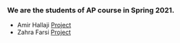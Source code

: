 ### We are the students of AP course in Spring 2021.

- Amir Hallaji [Project](https://github.com/amirhallaji/Computational-Intelligence)
- Zahra Farsi  [Project](https://github.com/Zahra-Farsi/git-hw.git)
